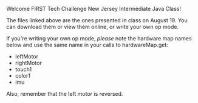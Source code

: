 Welcome FIRST Tech Challenge New Jersey Intermediate Java Class!

The files linked above are the ones presented in class on August 19. You can download them or view them online, or write your own op mode.

If you're writing your own op mode, *please* note the hardware map names below and use the same name in your calls to hardwareMap.get:

* leftMotor
* rightMotor
* touch1
* color1
* imu

Also, remember that the left motor is reversed.

